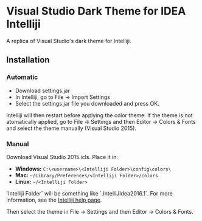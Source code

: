 Visual Studio Dark Theme for IDEA Intelliji
============================================

A replica of Visual Studio's dark theme for Intelliji.

## Installation

### Automatic

- Download settings.jar
- In Intelliji, go to File -> Import Settings
- Select the settings.jar file you downloaded and press OK.

Intelliji will then restart before applying the color theme. If the theme is not atomatically applied, go to File -> Settings and then Editor -> Colors & Fonts and select the theme manually (Visual Studio 2015).

### Manual

Download Visual Studio 2015.icls. Place it in:

- **Windows:** `C:\<username>\<Intelliji Folder>\config\colors\`
- **Mac:** `~/Library/Preferences/<Intelliji Folder>/colors`
- **Linux:** `~/<Intelliji Folder>`

\`Intelliji Folder\` will be something like \`.IntelliJIdea2016.1\`. For more information, see the [Intelliji help page](https://www.jetbrains.com/help/idea/2016.1/directories-used-by-intellij-idea-to-store-settings-caches-plugins-and-logs.html?origin=old_help).

Then select the theme in File -> Settings and then Editor -> Colors & Fonts.


